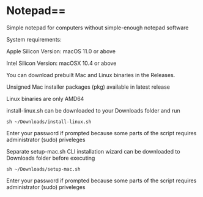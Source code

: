 # Notepad==
Simple notepad for computers without simple-enough notepad software

System requirements:

Apple Silicon Version: macOS 11.0 or above

Intel Silicon Version: macOSX 10.4 or above

You can download prebuilt Mac and Linux binaries in the Releases.

Unsigned Mac installer packages (pkg) available in latest release

Linux binaries are only AMD64

install-linux.sh can be downloaded to your Downloads folder and run 
```
sh ~/Downloads/install-linux.sh
```
Enter your password if prompted because some parts of the script requires administrator (sudo) priveleges

Separate setup-mac.sh CLI installation wizard can be downloaded to Downloads folder before executing
```
sh ~/Downloads/setup-mac.sh
```
Enter your password if prompted because some parts of the script requires administrator (sudo) priveleges